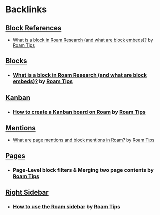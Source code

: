 
# Backlinks
## [Block References](<Block References.md>)
- [What is a block in Roam Research (and what are block embeds)?](https://www.roamtips.com/home/what-is-block-roam-research) by [Roam Tips](<Roam Tips.md>)

## [Blocks](<Blocks.md>)
- ### [What is a block in Roam Research (and what are block embeds)?](https://www.roamtips.com/home/what-is-block-roam-research) by [Roam Tips](<Roam Tips.md>)

## [Kanban](<Kanban.md>)
- ### [How to create a Kanban board on Roam](https://www.roamtips.com/home/roam-kanban-board) by [Roam Tips](<Roam Tips.md>)

## [Mentions](<Mentions.md>)
- [What are page mentions and block mentions in Roam?](https://www.roamtips.com/home/page-mentions-and-block-mentions-roam) by [Roam Tips](<Roam Tips.md>)

## [Pages](<Pages.md>)
- ### Page-Level block filters & Merging two page contents by [Roam Tips](<Roam Tips.md>)

## [Right Sidebar](<Right Sidebar.md>)
- ### [How to use the Roam sidebar](https://www.roamtips.com/home/roam-research-sidebar) by [Roam Tips](<Roam Tips.md>)

